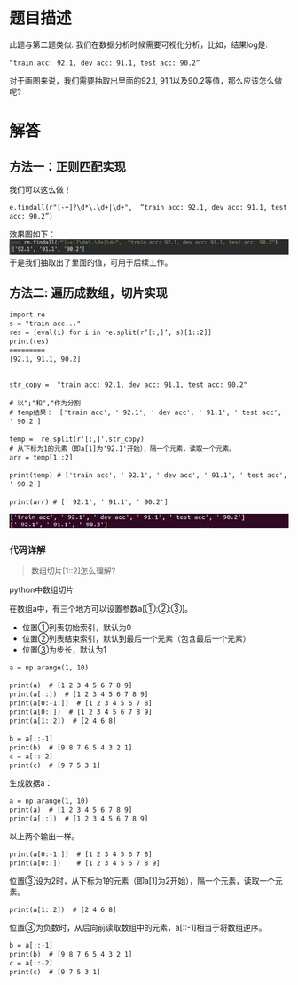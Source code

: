 <!--
 * @Author: your name
 * @Date: 2021-02-05 16:57:05
 * @LastEditTime: 2021-02-05 17:56:47
 * @LastEditors: Please set LastEditors
 * @Description: In User Settings Edit
 * @FilePath: /C/algorithm/剑指offer题解/Q6从string中抽取数字/readme.md
-->
#  题目描述
此题与第二题类似. 我们在数据分析时候需要可视化分析，比如，结果log是:

`“train acc: 92.1, dev acc: 91.1, test acc: 90.2”`


对于画图来说，我们需要抽取出里面的92.1, 91.1以及90.2等值，那么应该怎么做呢?


# 解答

## 方法一：正则匹配实现

我们可以这么做！

```
e.findall(r"[-+]?\d*\.\d+|\d+",  “train acc: 92.1, dev acc: 91.1, test acc: 90.2”)

```
效果图如下：
![](../img/../Q6从string中抽取数字/img/Q6.png)
于是我们抽取出了里面的值，可用于后续工作。

## 方法二: 遍历成数组，切片实现


```
import re
s = "train acc..."
res = [eval(i) for i in re.split(r’[:,]’, s)[1::2]]
print(res)
=========
[92.1, 91.1, 90.2]
```

```

str_copy =  "train acc: 92.1, dev acc: 91.1, test acc: 90.2"

# 以";"和","作为分割
# temp结果：　['train acc', ' 92.1', ' dev acc', ' 91.1', ' test acc', ' 90.2']

temp =  re.split(r'[:,]',str_copy)
# 从下标为1的元素（即a[1]为'92.1'开始），隔一个元素，读取一个元素。
arr = temp[1::2]

print(temp) # ['train acc', ' 92.1', ' dev acc', ' 91.1', ' test acc', ' 90.2']

print(arr) # [' 92.1', ' 91.1', ' 90.2']

```
![](../Q6从string中抽取数字/img/Q6_2.png)

### 代码详解
 > 数组切片[1::2]怎么理解?

python中数组切片

在数组a中，有三个地方可以设置参数a[①:②:③]。
- 位置①列表初始索引，默认为0
- 位置②列表结束索引，默认到最后一个元素（包含最后一个元素）
- 位置③为步长，默认为1
```
a = np.arange(1, 10)

print(a)  # [1 2 3 4 5 6 7 8 9]
print(a[::])  # [1 2 3 4 5 6 7 8 9]
print(a[0:-1:])  # [1 2 3 4 5 6 7 8]
print(a[0::])  # [1 2 3 4 5 6 7 8 9]
print(a[1::2])  # [2 4 6 8]

b = a[::-1]
print(b)  # [9 8 7 6 5 4 3 2 1]
c = a[::-2]
print(c)  # [9 7 5 3 1]
```

生成数据a：

```
a = np.arange(1, 10)
print(a)  # [1 2 3 4 5 6 7 8 9]
print(a[::])  # [1 2 3 4 5 6 7 8 9]
```

以上两个输出一样。

```
print(a[0:-1:])  # [1 2 3 4 5 6 7 8]
print(a[0::])    # [1 2 3 4 5 6 7 8 9]
```

位置③设为2时，从下标为1的元素（即a[1]为2开始），隔一个元素，读取一个元素。

```
print(a[1::2])  # [2 4 6 8]
```

位置③为负数时，从后向前读取数组中的元素，a[::-1]相当于将数组逆序。

```
b = a[::-1]
print(b)  # [9 8 7 6 5 4 3 2 1]
c = a[::-2]
print(c)  # [9 7 5 3 1]
```